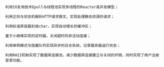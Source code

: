 
    利用IO复用技术Epoll与线程池实现多线程的Reactor高并发模型；

    利用正则与状态机解析HTTP请求报文，实现处理静态资源的请求；

    利用标准库容器封装char，实现自动增长的缓冲区；

    基于小根堆实现的定时器，关闭超时的非活动连接；

    利用单例模式与阻塞队列实现异步的日志系统，记录服务器运行状态；

    利用RAII机制实现了数据库连接池，减少数据库连接建立与关闭的开销，同时实现了用户注册登录功能。

